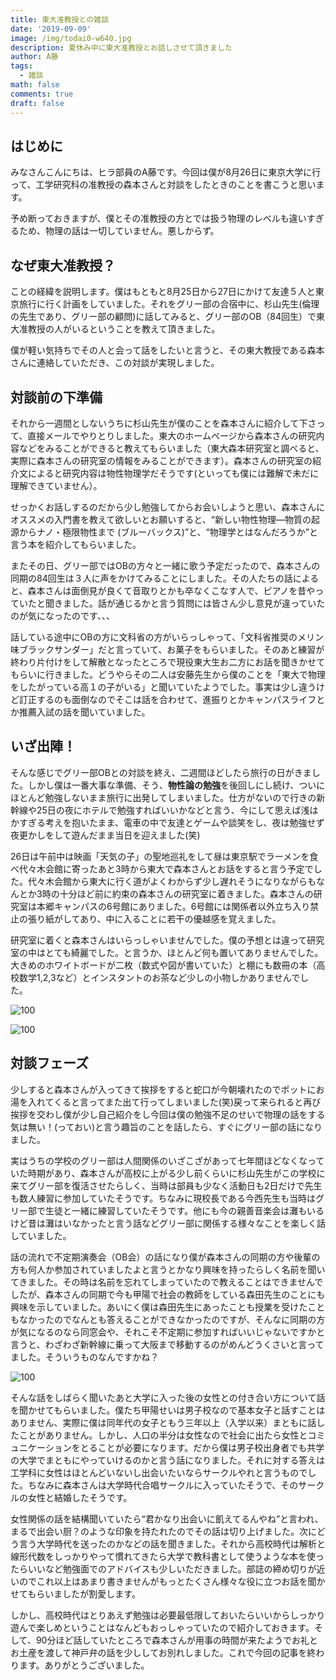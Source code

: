 ```yaml
---
title: 東大准教授との雑談
date: '2019-09-09'
image: /img/todai0-w640.jpg
description: 夏休み中に東大准教授とお話しさせて頂きました
author: A藤
tags:
  - 雑談
math: false
comments: true
draft: false
---
```

## はじめに

みなさんこんにちは、ヒラ部員のA藤です。今回は僕が8月26日に東京大学に行って、工学研究科の准教授の森本さんと対談をしたときのことを書こうと思います。

予め断っておきますが、僕とその准教授の方とでは扱う物理のレベルも違いすぎるため、物理の話は一切していません。悪しからず。

## なぜ東大准教授？

ことの経緯を説明します。僕はもともと8月25日から27日にかけて友達５人と東京旅行に行く計画をしていました。それをグリー部の合宿中に、杉山先生(倫理の先生であり、グリー部の顧問)に話してみると、グリー部のOB（84回生）で東大准教授の人がいるということを教えて頂きました。

僕が軽い気持ちでその人と会って話をしたいと言うと、その東大教授である森本さんに連絡していただき、この対談が実現しました。

## 対談前の下準備

それから一週間としないうちに杉山先生が僕のことを森本さんに紹介して下さって、直接メールでやりとりしました。東大のホームページから森本さんの研究内容などをみることができると教えてもらいました（東大森本研究室と調べると、実際に森本さんの研究室の情報をみることができます）。森本さんの研究室の紹介文によると研究内容は物性物理学だそうです(といっても僕には難解で未だに理解できていません）。

せっかくお話しするのだから少し勉強してからお会いしようと思い、森本さんにオススメの入門書を教えて欲しいとお願いすると、“新しい物性物理―物質の起源からナノ・極限物性まで (ブルーバックス)”と、“物理学とはなんだろうか”と言う本を紹介してもらいました。

またその日、グリー部ではOBの方々と一緒に歌う予定だったので、森本さんの同期の84回生は３人に声をかけてみることにしました。その人たちの話によると、森本さんは面倒見が良くて音取りとかも卒なくこなす人で、ピアノを昔やっていたと聞きました。話が通じるかと言う質問には皆さん少し意見が違っていたのが気になったのです、、、

話している途中にOBの方に文科省の方がいらっしゃって、「文科省推奨のメリン味ブラックサンダー」だと言っていて、お菓子をもらいました。そのあと練習が終わり片付けをして解散となったところで現役東大生お二方にお話を聞きかせてもらいに行きました。どうやらその二人は安藤先生から僕のことを「東大で物理をしたがっている高１の子がいる」と聞いていたようでした。事実は少し違うけど訂正するのも面倒なのでそこは話を合わせて、進振りとかキャンパスライフとか推薦入試の話を聞いていました。

## いざ出陣！

そんな感じでグリー部OBとの対談を終え、二週間ほどしたら旅行の日がきました。しかし僕は一番大事な準備、そう、**物性論の勉強**を後回しにし続け、ついにほとんど勉強しないまま旅行に出発してしまいました。仕方がないので行きの新幹線や25日の夜にホテルで勉強すればいいかなどと言う、今にして思えば浅はかすぎる考えを抱いたまま、電車の中で友達とゲームや談笑をし、夜は勉強せず夜更かしをして遊んだまま当日を迎えました(笑)

26日は午前中は映画「天気の子」の聖地巡礼をして昼は東京駅でラーメンを食べ代々木会館に寄ったあと3時から東大で森本さんとお話をすると言う予定でした。代々木会館から東大に行く道がよくわからず少し遅れそうになりながらもなんとか3時の十分ほど前に約束の森本さんの研究室に着きました。森本さんの研究室は本郷キャンパスの6号館にありました。6号館には関係者以外立ち入り禁止の張り紙がしてあり、中に入ることに若干の優越感を覚えました。

研究室に着くと森本さんはいらっしゃいませんでした。僕の予想とは違って研究室の中はとても綺麗でした。と言うか、ほとんど何も置いてありませんでした。大きめのホワイトボードが二枚（数式や図が書いていた）と棚にも数冊の本（高校数学1,2,3など）とインスタントのお茶など少しの小物しかありませんでした。

![](/img/zatsudan4/1.png "100")

![](/img/zatsudan4/2.png "100")


## 対談フェーズ

少しすると森本さんが入ってきて挨拶をすると蛇口が今朝壊れたのでポットにお湯を入れてくると言ってまた出て行ってしまいました(笑)戻って来られると再び挨拶を交わし僕が少し自己紹介をし今回は僕の勉強不足のせいで物理の話をする気は無い！(っておい)と言う趣旨のことを話したら、すぐにグリー部の話になりました。

実はうちの学校のグリー部は人間関係のいざこざがあって七年間ほどなくなっていた時期があり、森本さんが高校に上がる少し前くらいに杉山先生がこの学校に来てグリー部を復活させたらしく、当時は部員も少なく活動日も2日だけで先生も数人練習に参加していたそうです。ちなみに現校長である今西先生も当時はグリー部で生徒と一緒に練習していたそうです。他にも今の親善音楽会は灘もいるけど昔は灘はいなかったと言う話などグリー部に関係する様々なことを楽しく話していました。

話の流れで不定期演奏会（OB会）の話になり僕が森本さんの同期の方や後輩の方も何人か参加されていましたよと言うとかなり興味を持ったらしく名前を聞いてきました。その時は名前を忘れてしまっていたので教えることはできませんでしたが、森本さんの同期で今も甲陽で社会の教師をしている森田先生のことにも興味を示していました。あいにく僕は森田先生にあったことも授業を受けたこともなかったのでなんとも答えることができなかったのですが、そんなに同期の方が気になるのなら同窓会や、それこそ不定期に参加すればいいじゃないですかと言うと、わざわざ新幹線に乗って大阪まで移動するのがめんどうくさいと言ってました。そういうものなんですかね？

![](/img/zatsudan4/3.png "100")

そんな話をしばらく聞いたあと大学に入った後の女性との付き合い方について話を聞かせてもらいました。僕たち甲陽せいは男子校なので基本女子と話すことはありません、実際に僕は同年代の女子ともう三年以上（入学以来）まともに話したことがありません。しかし、人口の半分は女性なので社会に出たら女性とコミュニケーションをとることが必要になります。だから僕は男子校出身者でも共学の大学でまともにやっていけるのかと言う話になりました。それに対する答えは工学科に女性はほとんどいないし出会いたいならサークルやれと言うものでした。ちなみに森本さんは大学時代合唱サークルに入っていたそうで、そのサークルの女性と結婚したそうです。

女性関係の話を結構聞いていたら“君かなり出会いに飢えてるんやね”と言われ、まるで出会い厨？のような印象を持たれたのでその話は切り上げました。次にどう言う大学時代を送ったのかなどの話を聞きました。それから高校時代は解析と線形代数をしっかりやって慣れてきたら大学で教科書として使うような本を使ったらいいなど勉強面でのアドバイスも少しいただきました。部誌の締め切りが近いのでこれ以上はあまり書きませんがもっとたくさん様々な役に立つお話を聞かせてもらいましたが割愛します。

しかし、高校時代はとりあえず勉強は必要最低限しておいたらいいからしっかり遊んで楽しめということはなんどもおっしゃっていたので紹介しておきます。そして、90分ほど話していたところで森本さんが用事の時間が来たようでお礼とお土産を渡して神戸弁の話を少ししてお別れしました。これで今回の記事を終わります。ありがとうございました。
